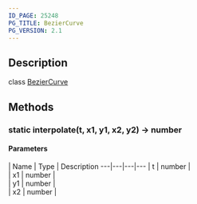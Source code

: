 ```yaml
---
ID_PAGE: 25248
PG_TITLE: BezierCurve
PG_VERSION: 2.1
---
```

## Description

class [BezierCurve](/classes/2.4/BezierCurve)



## Methods

### static interpolate(t, x1, y1, x2, y2) &rarr; number



#### Parameters
 | Name | Type | Description
---|---|---|---
 | t | number |    
 | x1 | number |    
 | y1 | number |    
 | x2 | number |    
